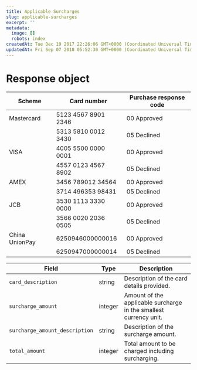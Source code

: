 ```yaml
---
title: Applicable Surcharges
slug: applicable-surcharges
excerpt: ''
metadata:
  image: []
  robots: index
createdAt: Tue Dec 19 2017 22:26:06 GMT+0000 (Coordinated Universal Time)
updatedAt: Fri Sep 07 2018 05:52:30 GMT+0000 (Coordinated Universal Time)
---
```


# Response object

| Scheme         | Card number         | Purchase response code |
| -------------- | ------------------- | ---------------------- |
| Mastercard     | 5123 4567 8901 2346 | 00 Approved            |
|                | 5313 5810 0012 3430 | 05 Declined            |
| VISA           | 4005 5500 0000 0001 | 00 Approved            |
|                | 4557 0123 4567 8902 | 05 Declined            |
| AMEX           | 3456 789012 34564   | 00 Approved            |
|                | 3714 496353 98431   | 05 Declined            |
| JCB            | 3530 1113 3330 0000 | 00 Approved            |
|                | 3566 0020 2036 0505 | 05 Declined            |
| China UnionPay | 6250946000000016    | 00 Approved            |
|                | 6250947000000014    | 05 Declined            |

| Field                          | Type    | Description                                                       |
| ------------------------------ | ------- | ----------------------------------------------------------------- |
| `card_description`             | string  | Description of the card details provided.                         |
| `surcharge_amount`             | integer | Amount of the applicable surcharge in the smallest currency unit. |
| `surcharge_amount_description` | string  | Description of the surcharge amount.                              |
| `total_amount`                 | integer | Total amount to be charged including surcharging.                 |
